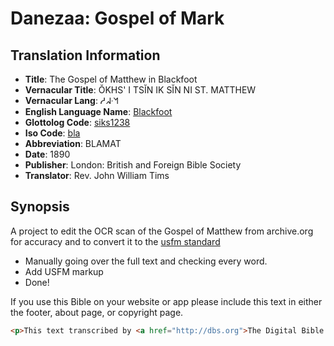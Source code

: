 # Danezaa: Gospel of Mark

## Translation Information

- **Title**: The Gospel of Matthew in Blackfoot
- **Vernacular Title**: ŎKHS' I TSĬN IK SĬN NI ST. MATTHEW
- **Vernacular Lang**: ᓱᖽᐧᖿ
- **English Language Name**: <a href="https://en.wikipedia.org/wiki/Blackfoot_language">Blackfoot</a>
- **Glottolog Code**: <a href="http://glottolog.org/resource/languoid/id/siks1238">siks1238</a>
- **Iso Code**: <a href="http://www.ethnologue.com/language/bla">bla</a>
- **Abbreviation**: BLAMAT
- **Date**: 1890
- **Publisher**: London:  British and Foreign Bible Society
- **Translator**: Rev. John William Tims

## Synopsis
A project to edit the OCR scan of the Gospel of Matthew from archive.org for accuracy and to convert it to the <a href="http://paratext.org/system/files/usfmReference2_4.pdf">usfm standard</a>
  - Manually going over the full text and checking every word.
  - Add USFM markup
  - Done!

If you use this Bible on your website or app please include this text in either the footer, about page, or copyright page.

```html
<p>This text transcribed by <a href="http://dbs.org">The Digital Bible Society</a></p>
```
